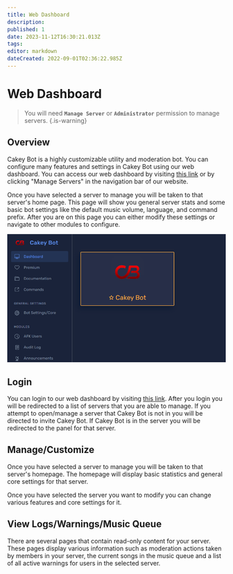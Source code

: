 ```yaml
---
title: Web Dashboard
description: 
published: 1
date: 2023-11-12T16:30:21.013Z
tags: 
editor: markdown
dateCreated: 2022-09-01T02:36:22.985Z
---
```


# Web Dashboard

> You will need **`Manage Server`** or **`Administrator`** permission to manage servers.
{.is-warning}

## Overview

Cakey Bot is a highly customizable utility and moderation bot. You can configure many features and settings in Cakey Bot using our web dashboard. You can access our web dashboard by visiting [this link](https://cakey.bot/dashboard/public) or by clicking "Manage Servers" in the navigation bar of our website.

Once you have selected a server to manage you will be taken to that server's home page. This page will show you general server stats and some basic bot settings like the default music volume, language, and command prefix. After you are on this page you can either modify these settings or navigate to other modules to configure.

![image.png](/dash/image.png)

## Login

You can login to our web dashboard by visiting [this link](https://cakey.bot/dashboard/public). After you login you will be redirected to a list of servers that you are able to manage. If you attempt to open/manage a server that Cakey Bot is not in you will be directed to invite Cakey Bot. If Cakey Bot is in the server you will be redirected to the panel for that server.

## Manage/Customize

Once you have selected a server to manage you will be taken to that server's homepage. The homepage will display basic statistics and general core settings for that server.

Once you have selected the server you want to modify you can change various features and core settings for it.

## View Logs/Warnings/Music Queue

There are several pages that contain read-only content for your server. These pages display various information such as moderation actions taken by members in your server, the current songs in the music queue and a list of all active warnings for users in the selected server.